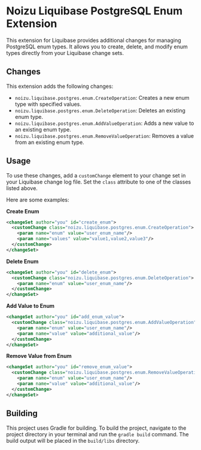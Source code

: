
# Noizu Liquibase PostgreSQL Enum Extension

This extension for Liquibase provides additional changes for managing PostgreSQL enum types. It allows you to create, delete, and modify enum types directly from your Liquibase change sets.

## Changes

This extension adds the following changes:

* `noizu.liquibase.postgres.enum.CreateOperation`: Creates a new enum type with specified values.
* `noizu.liquibase.postgres.enum.DeleteOperation`: Deletes an existing enum type.
* `noizu.liquibase.postgres.enum.AddValueOperation`: Adds a new value to an existing enum type.
* `noizu.liquibase.postgres.enum.RemoveValueOperation`: Removes a value from an existing enum type.

## Usage

To use these changes, add a `customChange` element to your change set in your Liquibase change log file. Set the `class` attribute to one of the classes listed above.

Here are some examples:

**Create Enum**

```xml
<changeSet author="you" id="create_enum">
  <customChange class="noizu.liquibase.postgres.enum.CreateOperation">
    <param name="enum" value="user_enum_name"/>
    <param name="values" value="value1,value2,value3"/>
  </customChange>
</changeSet>
```

**Delete Enum**

```xml
<changeSet author="you" id="delete_enum">
  <customChange class="noizu.liquibase.postgres.enum.DeleteOperation">
    <param name="enum" value="user_enum_name"/>
  </customChange>
</changeSet>
```

**Add Value to Enum**

```xml
<changeSet author="you" id="add_enum_value">
  <customChange class="noizu.liquibase.postgres.enum.AddValueOperation">
    <param name="enum" value="user_enum_name"/>
    <param name="value" value="additional_value"/>
  </customChange>
</changeSet>
```

**Remove Value from Enum**

```xml
<changeSet author="you" id="remove_enum_value">
  <customChange class="noizu.liquibase.postgres.enum.RemoveValueOperation">
    <param name="enum" value="user_enum_name"/>
    <param name="value" value="additional_value"/>
  </customChange>
</changeSet>
```

## Building

This project uses Gradle for building. To build the project, navigate to the project directory in your terminal and run the `gradle build` command. The build output will be placed in the `build/libs` directory.
